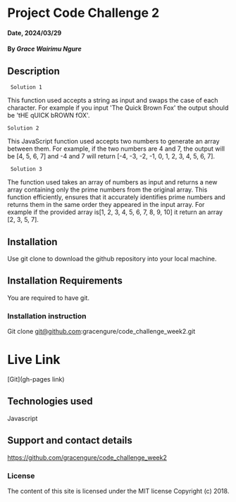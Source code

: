 # Project Code Challenge 2

#### Date, 2024/03/29

#### By *Grace Wairimu Ngure*

## Description
     Solution 1
This function  used  accepts a string as input and swaps the case of each character. For example if you input 'The Quick Brown Fox' the output should be 'tHE qUICK bROWN fOX'.

    Solution 2
This JavaScript function used accepts two numbers to generate an array between them. For example, if the two numbers are 4 and 7, the output will be [4, 5, 6, 7] and -4 and 7 will return [-4, -3, -2, -1, 0, 1, 2, 3, 4, 5, 6, 7].


     Solution 3
The function used takes an array of numbers as input and returns a new array containing only the prime numbers from the original array.  This function efficiently, ensures that it accurately identifies prime numbers and returns them in the same order they appeared in the input array. For example if the provided  array  is[1, 2, 3, 4, 5, 6, 7, 8, 9, 10] it return an array [2, 3, 5, 7].



## Installation
 Use git clone to download the github repository into your local machine.

## Installation Requirements
 You are required to have git.

### Installation instruction

Git clone git@github.com:gracengure/code_challenge_week2.git



# Live Link
[Git](gh-pages link)

## Technologies used

Javascript

## Support and contact details
https://github.com/gracengure/code_challenge_week2

### License
The content of this site is licensed under the MIT license
Copyright (c) 2018.


